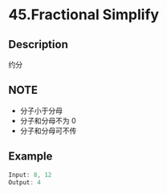 # 45.Fractional Simplify

## Description

约分

## NOTE

* 分子小于分母
* 分子和分母不为 0
* 分子和分母可不传

## Example

```javascript
Input: 8, 12
Output: 4
```

